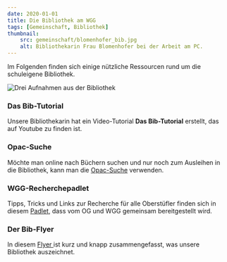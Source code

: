 ```yaml
---
date: 2020-01-01
title: Die Bibliothek am WGG
tags: [Gemeinschaft, Bibliothek]
thumbnail: 
    src: gemeinschaft/blomenhofer_bib.jpg
    alt: Bibliothekarin Frau Blomenhofer bei der Arbeit am PC.
---
```


Im Folgenden finden sich einige nützliche Ressourcen rund um die schuleigene Bibliothek.

![Drei Aufnahmen aus der Bibliothek](/images/gemeinschaft/bibliothek.jpg)

### Das Bib-Tutorial
Unsere Bibliothekarin hat ein Video-Tutorial **Das Bib-Tutorial** erstellt, das auf Youtube zu finden ist. 

<youtube watch="8Q5IHl9ke8A"></youtube>


### Opac-Suche
Möchte man online nach Büchern suchen und nur noch zum Ausleihen in die Bibliothek, kann man die <a href = "http://kreisschulen.de/libraryonline/iopac/index.php?fil=1" alt="Link zur Bibliothekssuche der Kreisschulen" target = "_blank">Opac-Suche</a> verwenden.

### WGG-Recherchepadlet

Tipps, Tricks und Links zur Recherche für alle Oberstüfler finden sich in diesem <a href = "https://padlet.com/GymnasienNM/Bookmarks" alt="Link zum Recherchepadlet des WGG und OG" target = "_blank">Padlet</a>, dass vom OG und WGG gemeinsam bereitgestellt wird.

### Der Bib-Flyer

In diesem <a href = "/documents/bib_flyer.pdf" alt = "Download Link für den Flyer der Bibliothek" target = "_blank">Flyer </a> ist kurz und knapp zusammengefasst, was unsere Bibliothek auszeichnet.